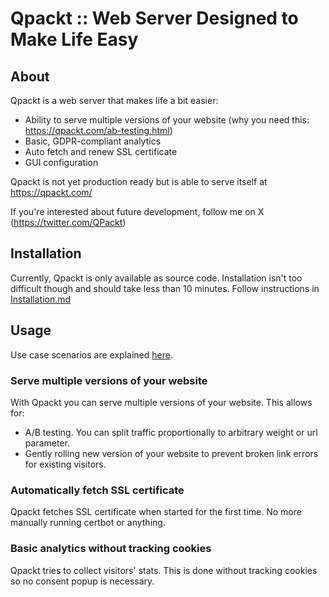 # Qpackt :: Web Server Designed to Make Life Easy

## About

Qpackt is a web server that makes life a bit easier:

* Ability to serve multiple versions of your website (why you need this: https://qpackt.com/ab-testing.html)
* Basic, GDPR-compliant analytics
* Auto fetch and renew SSL certificate
* GUI configuration

Qpackt is not yet production ready but is able to serve itself at https://qpackt.com/

If you're interested about future development, follow me on X (https://twitter.com/QPackt)

## Installation

Currently, Qpackt is only available as source code. Installation isn't too difficult though and should take less than 10
minutes. Follow instructions in [Installation.md](./Installation.md)

## Usage

Use case scenarios are explained [here](https://qpackt.com/ab-testing.html).

### Serve multiple versions of your website

With Qpackt you can serve multiple versions of your website. This allows for:

- A/B testing. You can split traffic proportionally to arbitrary weight or url parameter.
- Gently rolling new version of your website to prevent broken link errors for existing visitors.

### Automatically fetch SSL certificate

Qpackt fetches SSL certificate when started for the first time. No more manually running certbot or anything.

### Basic analytics without tracking cookies

Qpackt tries to collect visitors' stats. This is done without tracking cookies so no consent popup is necessary.
